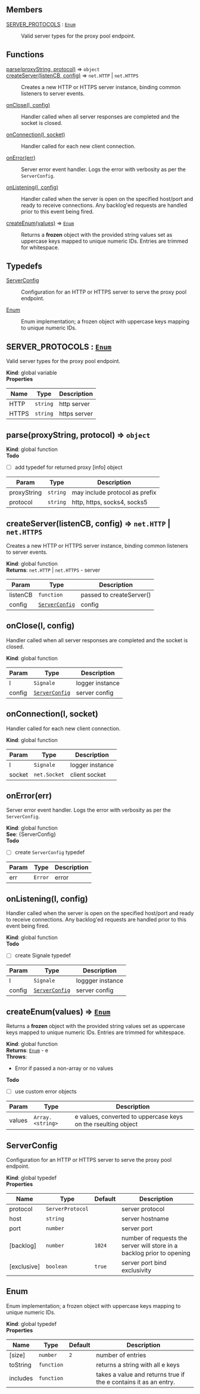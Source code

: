 ## Members

<dl>
<dt><a href="#SERVER_PROTOCOLS">SERVER_PROTOCOLS</a> : <code><a href="#Enum">Enum</a></code></dt>
<dd><p>Valid server types for the proxy pool endpoint.</p>
</dd>
</dl>

## Functions

<dl>
<dt><a href="#parse">parse(proxyString, protocol)</a> ⇒ <code>object</code></dt>
<dd></dd>
<dt><a href="#createServer">createServer(listenCB, config)</a> ⇒ <code>net.HTTP</code> | <code>net.HTTPS</code></dt>
<dd><p>Creates a new HTTP or HTTPS server instance, binding common listeners to
server events.</p>
</dd>
<dt><a href="#onClose">onClose(l, config)</a></dt>
<dd><p>Handler called when all server responses are completed and the socket is
closed.</p>
</dd>
<dt><a href="#onConnection">onConnection(l, socket)</a></dt>
<dd><p>Handler called for each new client connection.</p>
</dd>
<dt><a href="#onError">onError(err)</a></dt>
<dd><p>Server error event handler. Logs the error with verbosity as per the
<code>ServerConfig</code>.</p>
</dd>
<dt><a href="#onListening">onListening(l, config)</a></dt>
<dd><p>Handler called when the server is open on the specified host/port
and ready to receive connections. Any backlog&#39;ed requests are handled
prior to this event being fired.</p>
</dd>
<dt><a href="#createEnum">createEnum(values)</a> ⇒ <code><a href="#Enum">Enum</a></code></dt>
<dd><p>Returns a <strong>frozen</strong> object with the provided string values set as uppercase
keys mapped to unique numeric IDs. Entries are trimmed for whitespace.</p>
</dd>
</dl>

## Typedefs

<dl>
<dt><a href="#ServerConfig">ServerConfig</a></dt>
<dd><p>Configuration for an HTTP or HTTPS server to serve the proxy pool endpoint.</p>
</dd>
<dt><a href="#Enum">Enum</a></dt>
<dd><p>Enum implementation; a frozen object with uppercase keys mapping to unique
numeric IDs.</p>
</dd>
</dl>

<a name="SERVER_PROTOCOLS"></a>

## SERVER\_PROTOCOLS : [<code>Enum</code>](#Enum)
Valid server types for the proxy pool endpoint.

**Kind**: global variable  
**Properties**

| Name | Type | Description |
| --- | --- | --- |
| HTTP | <code>string</code> | http server |
| HTTPS | <code>string</code> | https server |

<a name="parse"></a>

## parse(proxyString, protocol) ⇒ <code>object</code>
**Kind**: global function  
**Todo**

- [ ] add typedef for returned proxy [info] object


| Param | Type | Description |
| --- | --- | --- |
| proxyString | <code>string</code> | may include protocol as prefix |
| protocol | <code>string</code> | http, https, socks4, socks5 |

<a name="createServer"></a>

## createServer(listenCB, config) ⇒ <code>net.HTTP</code> \| <code>net.HTTPS</code>
Creates a new HTTP or HTTPS server instance, binding common listeners to
server events.

**Kind**: global function  
**Returns**: <code>net.HTTP</code> \| <code>net.HTTPS</code> - server  

| Param | Type | Description |
| --- | --- | --- |
| listenCB | <code>function</code> | passed to createServer() |
| config | [<code>ServerConfig</code>](#ServerConfig) | config |

<a name="onClose"></a>

## onClose(l, config)
Handler called when all server responses are completed and the socket is
closed.

**Kind**: global function  

| Param | Type | Description |
| --- | --- | --- |
| l | <code>Signale</code> | logger instance |
| config | [<code>ServerConfig</code>](#ServerConfig) | server config |

<a name="onConnection"></a>

## onConnection(l, socket)
Handler called for each new client connection.

**Kind**: global function  

| Param | Type | Description |
| --- | --- | --- |
| l | <code>Signale</code> | logger instance |
| socket | <code>net.Socket</code> | client socket |

<a name="onError"></a>

## onError(err)
Server error event handler. Logs the error with verbosity as per the
`ServerConfig`.

**Kind**: global function  
**See**: {ServerConfig}  
**Todo**

- [ ] create `ServerConfig` typedef


| Param | Type | Description |
| --- | --- | --- |
| err | <code>Error</code> | error |

<a name="onListening"></a>

## onListening(l, config)
Handler called when the server is open on the specified host/port
and ready to receive connections. Any backlog'ed requests are handled
prior to this event being fired.

**Kind**: global function  
**Todo**

- [ ] create Signale typedef


| Param | Type | Description |
| --- | --- | --- |
| l | <code>Signale</code> | loggger instance |
| config | [<code>ServerConfig</code>](#ServerConfig) | server config |

<a name="createEnum"></a>

## createEnum(values) ⇒ [<code>Enum</code>](#Enum)
Returns a **frozen** object with the provided string values set as uppercase
keys mapped to unique numeric IDs. Entries are trimmed for whitespace.

**Kind**: global function  
**Returns**: [<code>Enum</code>](#Enum) - e  
**Throws**:

- Error if passed a non-array or no values

**Todo**

- [ ] use custom error objects


| Param | Type | Description |
| --- | --- | --- |
| values | <code>Array.&lt;string&gt;</code> | e values, converted to uppercase keys on the   rseulting object |

<a name="ServerConfig"></a>

## ServerConfig
Configuration for an HTTP or HTTPS server to serve the proxy pool endpoint.

**Kind**: global typedef  
**Properties**

| Name | Type | Default | Description |
| --- | --- | --- | --- |
| protocol | <code>ServerProtocol</code> |  | server protocol |
| host | <code>string</code> |  | server hostname |
| port | <code>number</code> |  | server port |
| [backlog] | <code>number</code> | <code>1024</code> | number of requests the server   will store in a backlog prior to opening |
| [exclusive] | <code>boolean</code> | <code>true</code> | server port bind exclusivity |

<a name="Enum"></a>

## Enum
Enum implementation; a frozen object with uppercase keys mapping to unique
numeric IDs.

**Kind**: global typedef  
**Properties**

| Name | Type | Default | Description |
| --- | --- | --- | --- |
| [size] | <code>number</code> | <code>2</code> | number of entries |
| toString | <code>function</code> |  | returns a string with all e keys |
| includes | <code>function</code> |  | takes a value and returns true if the e   contains it as an entry. |


